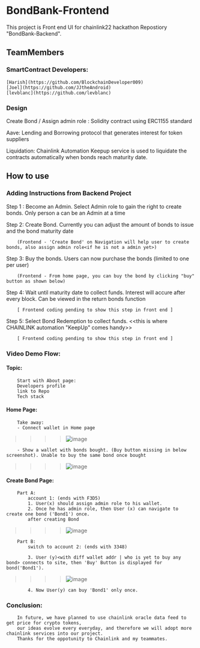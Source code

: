 # BondBank-Frontend

This project is Front end UI for chainlink22 hackathon Repostiory "BondBank-Backend". 

## TeamMembers

### SmartContract Developers:

    [Harish](https://github.com/BlockchainDeveloper009)
    [Joel](https://github.com/JJtheAndroid)
    [levblanc](https://github.com/levblanc)

### Design

Create Bond / Assign admin role : Solidity contract using ERC1155 standard

Aave: Lending and Borrowing protocol that generates interest for token suppliers

Liquidation: Chainlink Automation Keepup service is used to liquidate the contracts automatically when bonds reach maturity date.

## How to use

### Adding Instructions from Backend Project

Step 1 : Become an Admin. Select Admin role to gain the right to create bonds. Only person a can be an Admin at a time

Step 2: Create Bond. Currently you can adjust the amount of bonds to issue and the bond maturity date

        (Frontend - 'Create Bond' on Navigation will help user to create bonds, also assign admin role<if he is not a admin yet>)


Step 3: Buy the bonds. Users can now purchase the bonds (limited to one per user)

        (Frontend - From home page, you can buy the bond by clicking "buy" button as shown below)

Step 4: Wait until maturity date to collect funds. Interest will accure after every block. Can be viewed in the return bonds function
        
        [ Frontend coding pending to show this step in front end ]

Step 5: Select Bond Redemption to collect funds. <<this is where CHAINLINK automation  "KeepUp" comes handy>>
        
        [ Frontend coding pending to show this step in front end ]


    
### Video Demo Flow:

#### Topic:

        Start with About page:
        Developers profile
        link to Repo
        Tech stack

#### Home Page:

        Take away:
        - Connect wallet in Home page
        
>>>> ![image](https://user-images.githubusercontent.com/97905727/202766281-7296cbd6-7c92-4b52-9413-0e30f44bf1de.png)



        
        - Show a wallet with bonds bought. (Buy button missing in below screenshot). Unable to buy the same bond once bought
        
>>>> ![image](https://user-images.githubusercontent.com/97905727/202765426-132077c3-743b-4355-a8d0-976aa0c371d6.png)


#### Create Bond Page:

        Part A:
            account 1: (ends with F3D5)
            1. User(x) should assign admin role to his wallet.
            2. Once he has admin role, then User (x) can navigate to create one bond ('Bond1') once.
            after creating Bond
>>>> ![image](https://user-images.githubusercontent.com/97905727/202767650-7dc0fd81-64ac-4f7f-999f-53361d3b3546.png)

        Part B:
            switch to account 2: (ends with 3348)

            3. User (y)<with diff wallet addr | who is yet to buy any bond> connects to site, then 'Buy' Button is displayed for bond('Bond1').
            
>>>> ![image](https://user-images.githubusercontent.com/97905727/202767000-726f1248-d9e8-455e-a241-ff15fccb16e1.png)

            
            4. Now User(y) can buy 'Bond1' only once.
            
            


    
### Conclusion:
        In future, we have planned to use chainlink oracle data feed to get price for crypto tokens, 
        our ideas evolve every everyday, and therefore we will adopt more chainlink services into our project.
        Thanks for the oppotunity to Chainlink and my teammates.
